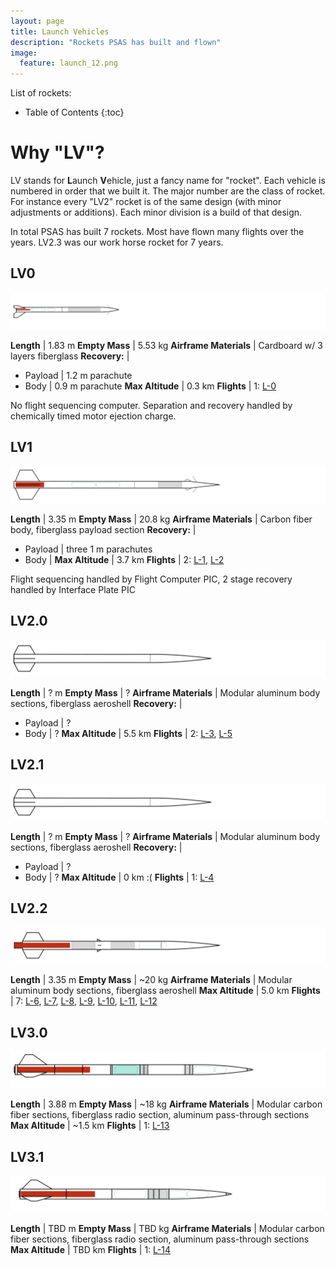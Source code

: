 ```yaml
---
layout: page
title: Launch Vehicles
description: "Rockets PSAS has built and flown"
image:
  feature: launch_12.png
---
```


List of rockets:

* Table of Contents
{:toc}


# Why "LV"?

LV stands for **L**aunch **V**ehicle, just a fancy name for "rocket". Each vehicle is numbered in order that we built it. The major number are the class of rocket. For instance every "LV2" rocket is of the same design (with minor adjustments or additions). Each minor division is a build of that design.

In total PSAS has built 7 rockets. Most have flown many flights over the years. LV2.3 was our work horse rocket for 7 years.

## LV0

![LV0](/images/lv0.svg)

 **Length**               | 1.83 m
 **Empty Mass**           | 5.53 kg
 **Airframe Materials**   | Cardboard w/ 3 layers fiberglass
 **Recovery:**            |
  - Payload               | 1.2 m parachute
  - Body                  | 0.9 m parachute
 **Max Altitude**         | 0.3 km
 **Flights**              | 1: [L-0](/launches/#L0)

No flight sequencing computer. Separation and recovery handled by chemically timed motor ejection charge.


## LV1

![LV1](/images/lv1.svg)

**Length**                | 3.35 m
**Empty Mass**            | 20.8 kg
**Airframe Materials**    | Carbon fiber body, fiberglass payload section
**Recovery:**             |
 - Payload                | three 1 m parachutes
 - Body                   |
 **Max Altitude**         | 3.7 km
 **Flights**              | 2: [L-1](/launches/#L1), [L-2](/launches/#L2)


Flight sequencing handled by Flight Computer PIC, 2 stage recovery handled by Interface Plate PIC


## LV2.0

![LV2.0](/images/lv2.0.svg)

**Length**                | ? m
**Empty Mass**            | ?
**Airframe Materials**    | Modular aluminum body sections, fiberglass aeroshell
**Recovery:**             |
 - Payload                | ?
 - Body                   | ?
 **Max Altitude**         | 5.5 km
 **Flights**              | 2: [L-3](/launches/#L3), [L-5](/launches/#L5)


## LV2.1

![LV2.0](/images/lv2.0.svg)

**Length**                | ? m
**Empty Mass**            | ?
**Airframe Materials**    | Modular aluminum body sections, fiberglass aeroshell
**Recovery:**             |
 - Payload                | ?
 - Body                   | ?
 **Max Altitude**         | 0 km :(
 **Flights**              | 1: [L-4](/launches/#L4)


## LV2.2

![LV2.2](/images/lv2.2.svg)

**Length**                | 3.35 m
**Empty Mass**            | ~20 kg
**Airframe Materials**    | Modular aluminum body sections, fiberglass aeroshell
 **Max Altitude**         | 5.0 km
 **Flights**              | 7: [L-6](/launches/#L6), [L-7](/launches/#L7), [L-8](/launches/#L8), [L-9](/launches/#L9), [L-10](/launches/#L10), [L-11](/launches/#L11), [L-12](/launches/#L12)


## LV3.0
![LV3.0](/images/lv3.0.svg)

**Length**                | 3.88 m
**Empty Mass**            | ~18 kg
**Airframe Materials**    | Modular carbon fiber sections, fiberglass radio section, aluminum pass-through sections
 **Max Altitude**         | ~1.5 km
 **Flights**              | 1: [L-13](/launches/#L13)

## LV3.1
![LV3.1](/images/lv3.1.svg)

**Length**                | TBD m
**Empty Mass**            | TBD kg
**Airframe Materials**    | Modular carbon fiber sections, fiberglass radio section, aluminum pass-through sections
 **Max Altitude**         | TBD km
 **Flights**              | 1: [L-14](/launches/#L14)
